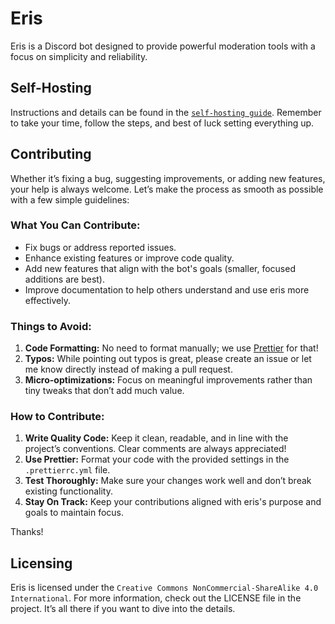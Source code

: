 # Eris

Eris is a Discord bot designed to provide powerful moderation tools with a focus on simplicity and reliability.

## Self-Hosting

Instructions and details can be found in the [`self-hosting guide`](/documentation/Self-Hosting.md). Remember to take your time, follow the steps, and best of luck setting everything up.

## Contributing

Whether it’s fixing a bug, suggesting improvements, or adding new features, your help is always welcome. Let’s make the process as smooth as possible with a few simple guidelines:

### What You Can Contribute:

- Fix bugs or address reported issues.
- Enhance existing features or improve code quality.
- Add new features that align with the bot's goals (smaller, focused additions are best).
- Improve documentation to help others understand and use eris more effectively.

### Things to Avoid:

1. **Code Formatting:** No need to format manually; we use [Prettier](https://www.npmjs.com/package/prettier) for that!
2. **Typos:** While pointing out typos is great, please create an issue or let me know directly instead of making a pull request.
3. **Micro-optimizations:** Focus on meaningful improvements rather than tiny tweaks that don’t add much value.

### How to Contribute:

1. **Write Quality Code:** Keep it clean, readable, and in line with the project’s conventions. Clear comments are always appreciated!
2. **Use Prettier:** Format your code with the provided settings in the `.prettierrc.yml` file.
3. **Test Thoroughly:** Make sure your changes work well and don’t break existing functionality.
4. **Stay On Track:** Keep your contributions aligned with eris's purpose and goals to maintain focus.

Thanks!

## Licensing

Eris is licensed under the `Creative Commons NonCommercial-ShareAlike 4.0 International`.
For more information, check out the LICENSE file in the project. It’s all there if you want to dive into the details.
